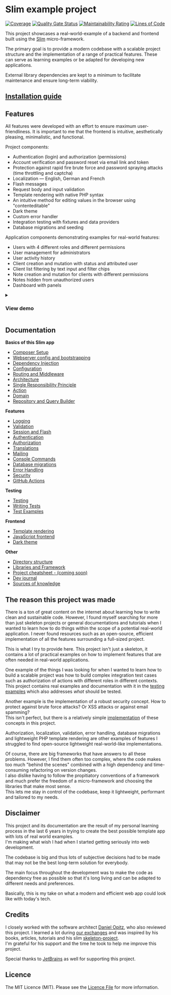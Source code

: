 # Slim example project

[![Coverage](https://sonarcloud.io/api/project_badges/measure?project=samuelgfeller_slim-example-project&metric=coverage)](https://sonarcloud.io/summary/new_code?id=samuelgfeller_slim-example-project)
[![Quality Gate Status](https://sonarcloud.io/api/project_badges/measure?project=samuelgfeller_slim-example-project&metric=alert_status)](https://sonarcloud.io/summary/new_code?id=samuelgfeller_slim-example-project)
[![Maintainability Rating](https://sonarcloud.io/api/project_badges/measure?project=samuelgfeller_slim-example-project&metric=sqale_rating)](https://sonarcloud.io/summary/new_code?id=samuelgfeller_slim-example-project)
[![Lines of Code](https://sonarcloud.io/api/project_badges/measure?project=samuelgfeller_slim-example-project&metric=ncloc)](https://sonarcloud.io/summary/new_code?id=samuelgfeller_slim-example-project)

This project showcases a real-world-example of a backend and frontend built using the
[Slim](https://www.slimframework.com/) micro-framework.

The primary goal is to provide a modern codebase with a scalable project structure and 
the implementation of a range of practical features.
These can serve as learning examples or be adapted for developing new 
applications. 

External library dependencies are kept to a minimum to facilitate maintenance and 
ensure long-term viability.

## [Installation guide](https://github.com/samuelgfeller/slim-example-project/wiki/Installation-guide)

## Features
All features were developed with an effort to ensure maximum user-friendliness. 
It is important to me that the frontend is intuitive, aesthetically pleasing, minimalistic, and functional.

Project components:
* Authentication (login) and authorization (permissions)
* Account verification and password reset via email link and token
* Protection against rapid fire brute force and password spraying attacks (time throttling and
  captcha)
* Localization — English, German and French
* Flash messages
* Request body and input validation
* Template rendering with native PHP syntax
* An intuitive method for editing values in the browser using "contenteditable"
* Dark theme
* Custom error handler
* Integration testing with fixtures and data providers
* Database migrations and seeding

Application components demonstrating examples for real-world features:
* Users with 4 different roles and different permissions
* User management for administrators
* User activity history
* Client creation and mutation with status and attributed user
* Client list filtering by text input and filter chips
* Note creation and mutation for clients with different permissions
* Notes hidden from unauthorized users 
* Dashboard with panels

<details>
  <summary><h3>View demo</h3></summary>

The project is currently designed for non-profit organizations or foundations that require a platform 
to manage the people they assist and maintain a record of communication through notes.

Link: [demo.slim-example-project.samuel-gfeller.ch](https://demo.slim-example-project.samuel-gfeller.ch)  
Usernames: `admin@user.com`, `managing-advisor@user.com`, `advisor@user.com`, `newcomer@user.com`  
Password: `12345678`  
The database is reset every half-hour.

</details>

## Documentation

**Basics of this Slim app**
 * [Composer Setup](https://github.com/samuelgfeller/slim-example-project/wiki/Composer)
 * [Webserver config and bootstrapping](https://github.com/samuelgfeller/slim-example-project/wiki/Webserver-config-and-bootstrapping)
 * [Dependency Injection](https://github.com/samuelgfeller/slim-example-project/wiki/Dependency-Injection)
 * [Configuration](https://github.com/samuelgfeller/slim-example-project/wiki/Configuration)
 * [Routing and Middleware](https://github.com/samuelgfeller/slim-example-project/wiki/Routing-and-middleware)
 * [Architecture](https://github.com/samuelgfeller/slim-example-project/wiki/Architecture)
 * [Single Responsibility Principle](https://github.com/samuelgfeller/slim-example-project/wiki/Single-Responsibility-Principle-(SRP))
 * [Action](https://github.com/samuelgfeller/slim-example-project/wiki/Single-Action-Controller)
 * [Domain](https://github.com/samuelgfeller/slim-example-project/wiki/Domain)
 * [Repository and Query Builder](https://github.com/samuelgfeller/slim-example-project/wiki/Repository-and-Query-Builder)

**Features**
 * [Logging](https://github.com/samuelgfeller/slim-example-project/wiki/Logging)
 * [Validation](https://github.com/samuelgfeller/slim-example-project/wiki/Validation)
 * [Session and Flash](https://github.com/samuelgfeller/slim-example-project/wiki/Session-and-Flash-messages)
 * [Authentication](https://github.com/samuelgfeller/slim-example-project/wiki/Authentication)
 * [Authorization](https://github.com/samuelgfeller/slim-example-project/wiki/Authorization)
 * [Translations](https://github.com/samuelgfeller/slim-example-project/wiki/Translations)
 * [Mailing](https://github.com/samuelgfeller/slim-example-project/wiki/Mailing)
 * [Console Commands](https://github.com/samuelgfeller/slim-example-project/wiki/Console-Commands)
 * [Database migrations](https://github.com/samuelgfeller/slim-example-project/wiki/Database-Migrations)
 * [Error Handling](https://github.com/samuelgfeller/slim-example-project/wiki/Error-Handling)
 * [Security](https://github.com/samuelgfeller/slim-example-project/wiki/Security)
 * [GitHub Actions](https://github.com/samuelgfeller/slim-example-project/wiki/GitHub-Actions)

**Testing**
 * [Testing](https://github.com/samuelgfeller/slim-example-project/wiki/Testing)
 * [Writing Tests](https://github.com/samuelgfeller/slim-example-project/wiki/Writing-Tests)
 * [Test Examples](https://github.com/samuelgfeller/slim-example-project/wiki/Test-Examples)

**Frontend**
* [Template rendering](https://github.com/samuelgfeller/slim-example-project/wiki/Template-rendering)
* [JavaScript frontend](https://github.com/samuelgfeller/slim-example-project/wiki/JavaScript-Frontend)
* [Dark theme](https://github.com/samuelgfeller/slim-example-project/wiki/Dark-Theme)

**Other**
 * [Directory structure](https://github.com/samuelgfeller/slim-example-project/wiki/Directory-structure)
 * [Libraries and Framework](https://github.com/samuelgfeller/slim-example-project/wiki/Libraries-and-Framework)
 * [Project cheatsheet - (coming soon)]()
 * [Dev journal](https://github.com/samuelgfeller/slim-example-project/wiki/Dev-journal)
 * [Sources of knowledge](https://github.com/samuelgfeller/slim-example-project/wiki/Sources-of-knowledge)

## The reason this project was made

There is a ton of great content on the internet about learning how to write clean and sustainable code. 
However, I found myself searching for more than just skeleton projects or general documentations
and tutorials when I wanted to learn how to do things within the scope of a potential real-world application.
I never found resources such as an open-source, efficient implementation of all the features surrounding a
full-sized project.

This is what I try to provide here. 
This project isn't just a skeleton, it contains a lot of practical examples on how to 
implement features that are often needed in real-world applications.

One example of the things I was looking for when I wanted to learn how to build a scalable project
was how to build complex integration test cases such as authorization of actions with different 
roles in different contexts.   
This project contains real examples and documentation with it in the [testing examples](https://github.com/samuelgfeller/slim-example-project/wiki/Testing-Examples)
which also addresses _what_ should be tested.

Another example is the implementation of a robust security concept. How to protect against brute force
attacks? Or XSS attacks or against email spamming?  
This isn't perfect, but there is a relatively simple
[implementation](https://github.com/samuelgfeller/slim-example-project/wiki/Security) of these
concepts in this project.

Authorization, localization, validation, error handling, database migrations and lightweight
PHP template rendering are other examples of features I struggled to find 
open-source lightweight real-world-like implementations.

Of course, there are big frameworks that have answers to all these problems. 
However, I find them often
too complex, where the code makes too much "behind the scenes" combined with a high dependency
and time-consuming refactoring on version changes.  
I also dislike having to follow the propitiatory conventions of a framework and
much prefer the freedom of a micro-framework and choosing the libraries that make most sense.   
This lets me stay in control of the codebase, keep it lightweight, 
performant and tailored to my needs.

## Disclaimer
This project and its documentation are the result of my personal learning process in the last 6 years
in trying to create the best possible template app with lots of real world examples.  
I'm making what wish I had when I started getting seriously into web development.  

The codebase is big and thus lots of subjective decisions had to be made that may not be the best
long-term solution for everybody.   

The main focus throughout the development was to make the code as dependency free as possible 
so that it's long living and can be adapted to different needs and preferences.

Basically, this is my take on what a modern and efficient web app could look like with today's
tech.

## Credits

I closely worked with the software architect 
[Daniel Opitz](https://odan.github.io/about.html), who also reviewed this project.
I learned a lot during 
[our exchanges](https://github.com/samuelgfeller/slim-example-project/wiki/Sources-of-knowledge#discussions)
and was inspired by his books, articles, tutorials and his slim 
[skeleton-project](https://github.com/odan/slim4-skeleton).  
I'm grateful for his support and the time he took to help me improve this project.

Special thanks to [JetBrains](https://jb.gg/OpenSource) as well for supporting this project.

## Licence

The MIT Licence (MIT). Please
see the [Licence File](https://github.com/samuelgfeller/slim-example-project/blob/master/LICENCE.txt) 
for more information.
